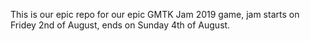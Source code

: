This is our epic repo for our epic GMTK Jam 2019 game, jam starts on Fridey 2nd of August, ends on Sunday 4th of August.

